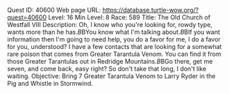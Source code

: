 Quest ID: 40600
Web page URL: https://database.turtle-wow.org/?quest=40600
Level: 16
Min Level: 8
Race: 589
Title: The Old Church of Westfall VIII
Description: Oh, I know who you're looking for, rowdy type, wants more than he has.$B$BYou know what I'm talking about.$B$BIf you want information then I'm going to need help, you do a favor for me, I do a favor for you, understood? I have a few contacts that are looking for a somewhat rare poison that comes from Greater Tarantula Venom. You can find it from those Greater Tarantulas out in Redridge Mountains.$B$BGo there, get me seven, and come back, easy right? So don't take that long, I don't like waiting.
Objective: Bring 7 Greater Tarantula Venom to Larry Ryder in the Pig and Whistle in Stormwind.
